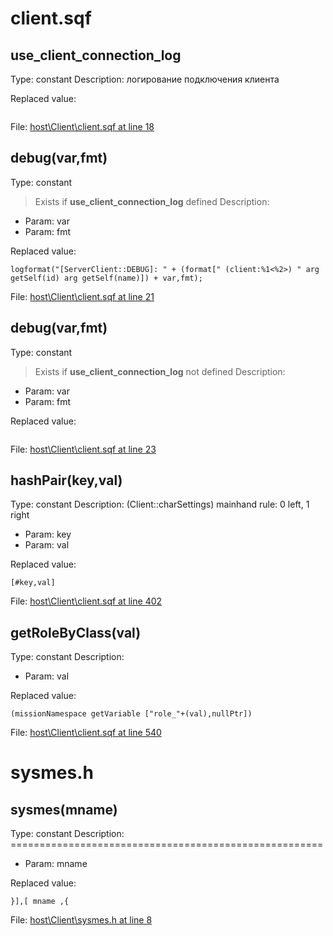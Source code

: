 # client.sqf

## use_client_connection_log

Type: constant
Description: логирование подключения клиента


Replaced value:
```sqf

```
File: [host\Client\client.sqf at line 18](../../../src/host/Client/client.sqf#L18)
## debug(var,fmt)

Type: constant
> Exists if **use_client_connection_log** defined
Description: 
- Param: var
- Param: fmt

Replaced value:
```sqf
logformat("[ServerClient::DEBUG]: " + (format[" (client:%1<%2>) " arg getSelf(id) arg getSelf(name)]) + var,fmt);
```
File: [host\Client\client.sqf at line 21](../../../src/host/Client/client.sqf#L21)
## debug(var,fmt)

Type: constant
> Exists if **use_client_connection_log** not defined
Description: 
- Param: var
- Param: fmt

Replaced value:
```sqf

```
File: [host\Client\client.sqf at line 23](../../../src/host/Client/client.sqf#L23)
## hashPair(key,val)

Type: constant
Description: (Client::charSettings) mainhand rule: 0 left, 1 right
- Param: key
- Param: val

Replaced value:
```sqf
[#key,val]
```
File: [host\Client\client.sqf at line 402](../../../src/host/Client/client.sqf#L402)
## getRoleByClass(val)

Type: constant
Description: 
- Param: val

Replaced value:
```sqf
(missionNamespace getVariable ["role_"+(val),nullPtr])
```
File: [host\Client\client.sqf at line 540](../../../src/host/Client/client.sqf#L540)
# sysmes.h

## sysmes(mname)

Type: constant
Description: ======================================================
- Param: mname

Replaced value:
```sqf
}],[ mname ,{
```
File: [host\Client\sysmes.h at line 8](../../../src/host/Client/sysmes.h#L8)
